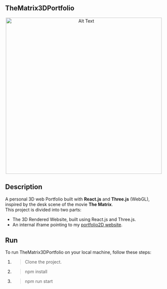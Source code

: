 ## TheMatrix3DPortfolio

<p align="center">
<img src="https://github.com/CaptainAlready/TheMatrix3DPortfolio/assets/58816142/b1b4149b-3f27-4798-b20f-ed34af65bc3f" alt="Alt Text" style="width: 500px; height: auto;">
</p>


## Description

A personal 3D web Portfolio built with **React.js** and **Three.js** (WebGL), inspired by the desk scene of the movie **The Matrix**.
<br/>
This project is divided into two parts: 
* The 3D Rendered Website, built using React.js and Three.js.
* An internal iframe pointing to my <a href="https://github.com/CaptainAlready/Portfolio2D">portfolio2D website</a>. 

## Run

To run TheMatrix3DPortfolio on your local machine, follow these steps:

1. > Clone the project.
2. > npm install
3. > npm run start

